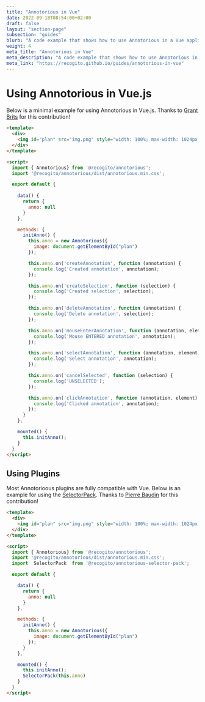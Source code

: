 ```yaml
---
title: "Annotorious in Vue"
date: 2022-09-18T08:54:00+02:00
draft: false
layout: "section-page"
subsection: "guides"
blurb: "A code example that shows how to use Annotorious in a Vue application."
weight: 4
meta_title: "Annotorious in Vue"
meta_description: "A code example that shows how to use Annotorious in Vue.js"
meta_link: "https://recogito.github.io/guides/annotorious-in-vue"
---
```


# Using Annotorious in Vue.js

Below is a minimal example for using Annotorious in Vue.js. Thanks to 
[Grant Brits](https://github.com/gbrits) for this contribution!

```html
<template>
  <div>
    <img id="plan" src="img.png" style="width: 100%; max-width: 1024px;" />
  </div>
</template>

<script>
  import { Annotorious} from '@recogito/annotorious';
  import '@recogito/annotorious/dist/annotorious.min.css';

  export default {
    
    data() {
      return {
        anno: null
      }
    },

    methods: {
      initAnno() {
        this.anno = new Annotorious({
          image: document.getElementById("plan")
        });

        this.anno.on('createAnnotation', function (annotation) {
          console.log('Created annotation', annotation);
        });

        this.anno.on('createSelection', function (selection) {
          console.log('Created selection', selection);
        });

        this.anno.on('deleteAnnotation', function (annotation) {
          console.log('Delete annotation', selection);
        });

        this.anno.on('mouseEnterAnnotation', function (annotation, element) {
          console.log('Mouse ENTERED annotation', annotation);
        });

        this.anno.on('selectAnnotation', function (annotation, element) {
          console.log('Select annotation', annotation);
        });

        this.anno.on('cancelSelected', function (selection) {
          console.log('UNSELECTED');
        });

        this.anno.on('clickAnnotation', function (annotation, element) {
          console.log('Clicked annotation', annotation);
        });
      }
    },

    mounted() {
      this.initAnno();
    }
  }
</script>
```

## Using Plugins

Most Annotorioous plugins are fully compatible with Vue. Below is an example for
using the [SelectorPack](https://github.com/recogito/annotorious-selector-pack).
Thanks to [Pierre Baudin](https://github.com/pvbaudin) for this contribution!


```html
<template>
  <div>
    <img id="plan" src="img.png" style="width: 100%; max-width: 1024px;" />
  </div>
</template>

<script>
  import { Annotorious} from '@recogito/annotorious';
  import '@recogito/annotorious/dist/annotorious.min.css';
  import  SelectorPack  from '@recogito/annotorious-selector-pack';

  export default {

    data() {
      return {
        anno: null
      }
    },

    methods: {
      initAnno() {
        this.anno = new Annotorious({
          image: document.getElementById("plan")
        });
      }
    },

    mounted() {
      this.initAnno();
      SelectorPack(this.anno)
    }
  }
</script>
```

